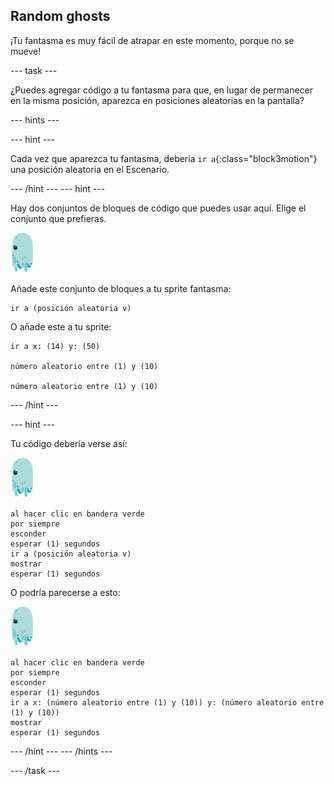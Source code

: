 ## Random ghosts

¡Tu fantasma es muy fácil de atrapar en este momento, porque no se mueve!

\--- task \---

¿Puedes agregar código a tu fantasma para que, en lugar de permanecer en la misma posición, aparezca en posiciones aleatorias en la pantalla?

\--- hints \---

\--- hint \---

Cada vez que aparezca tu fantasma, debería `ir a`{:class="block3motion"} una posición aleatoria en el Escenario.

\--- /hint \--- \--- hint \---

Hay dos conjuntos de bloques de código que puedes usar aquí. Elige el conjunto que prefieras.

![sprite fantasma](images/ghost-sprite.png)

Añade este conjunto de bloques a tu sprite fantasma:

```blocks3
ir a (posición aleatoria v)
```

O añade este a tu sprite:

```blocks3
ir a x: (14) y: (50)

número aleatorio entre (1) y (10)

número aleatorio entre (1) y (10)
```

\--- /hint \---

\--- hint \---

Tu código debería verse así:

![sprite fantasma](images/ghost-sprite.png)

```blocks3
al hacer clic en bandera verde
por siempre
esconder
esperar (1) segundos
ir a (posición aleatoria v)
mostrar
esperar (1) segundos
```

O podría parecerse a esto:

![sprite fantasma](images/ghost-sprite.png)

```blocks3
al hacer clic en bandera verde
por siempre
esconder
esperar (1) segundos
ir a x: (número aleatorio entre (1) y (10)) y: (número aleatorio entre (1) y (10))
mostrar
esperar (1) segundos
```

\--- /hint \--- \--- /hints \---

\--- /task \---